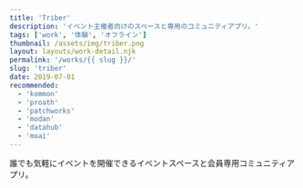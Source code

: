 ```yaml
---
title: 'Triber'
description: 'イベント主催者向けのスペースと専用のコミュニティアプリ。'
tags: ['work', '体験', 'オフライン']
thumbnail: /assets/img/triber.png
layout: layouts/work-detail.njk
permalink: '/works/{{ slug }}/'
slug: 'triber'
date: 2019-07-01
recommended:
  - 'kommon'
  - 'proath'
  - 'patchworks'
  - 'modan'
  - 'datahub'
  - 'moai'
---
```


誰でも気軽にイベントを開催できるイベントスペースと会員専用コミュニティアプリ。
